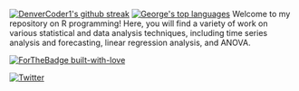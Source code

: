 
[![DenverCoder1's github streak](https://github-readme-streak-stats.herokuapp.com/?user=mwangi-george&theme=blue-green)](https://github.com/DenverCoder1/github-readme-streak-stats) [![George's top languages](https://github-readme-stats.vercel.app/api/top-langs/?username=mwangi-george&theme=blue-green)](https://github.com/mwangi-george/github-readme-stats) Welcome to my repository on R programming! Here, you will find a variety of work on various statistical and data analysis techniques, including time series analysis and forecasting, linear regression analysis, and ANOVA.

[![ForTheBadge built-with-love](http://ForTheBadge.com/images/badges/built-with-love.svg)](https://GitHub.com/mwangi-george/)

[![Twitter](https://badgen.net/badge/icon/twitter?icon=twitter&label)](https://twitter.com/mwangi__george)
